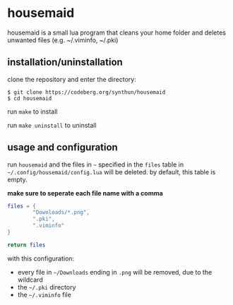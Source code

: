 # housemaid

housemaid is a small lua program that cleans your home folder and deletes unwanted files (e.g. ~/.viminfo, ~/.pki)

## installation/uninstallation

clone the repository and enter the directory:

```
$ git clone https://codeberg.org/synthun/housemaid
$ cd housemaid
```

run `make` to install

run `make uninstall` to uninstall

## usage and configuration

run `housemaid` and the files in `~` specified in the `files` table in `~/.config/housemaid/config.lua` will be deleted. by default, this table is empty.

**make sure to seperate each file name with a comma**

```lua
files = {
        "Downloads/*.png",
        ".pki",
        ".viminfo"
}

return files
```

with this configuration:

+ every file in `~/Downloads` ending in `.png` will be removed, due to the wildcard
+ the `~/.pki` directory
+ the `~/.viminfo` file
